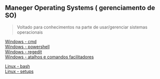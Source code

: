 ## Maneger Operating Systems ( gerenciamento de SO)

>Voltado para conhecimentos na parte de usar/gerenciar sistemas operacionais


[Windows - cmd](Windows/docs/cmd)</br>
[Windows - powershell](Windows/docs/powershell)</br>
[Windows - regedit](Windows/docs/regedit/00-index.md)</br>
[Windows - atalhos e comandos facilitadores](Windows/docs/atalhos.md)</br>

[Linux - bash](Linux/docs/bash/00-index.md)</br>
[Linux - setups]()</br>

